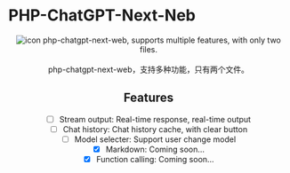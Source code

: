 # PHP-ChatGPT-Next-Neb
<div align="center">
<img src="./nextweb.jpg" alt="icon"/>
php-chatgpt-next-web, supports multiple features, with only two files.<br><br>
php-chatgpt-next-web，支持多种功能，只有两个文件。

## Features
- [ ] Stream output: Real-time response, real-time output
- [ ] Chat history: Chat history cache, with clear button
- [ ] Model selecter: Support user change model
- [x] Markdown: Coming soon…
- [x] Function calling: Coming soon…
